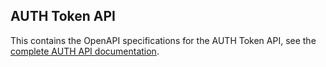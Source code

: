 ## AUTH Token API

This contains the OpenAPI specifications for the AUTH Token API, see the
[complete AUTH API documentation](https://authtokendao.github.io/auth-api/).
